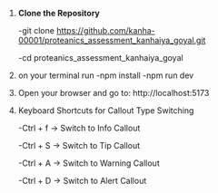 1. **Clone the Repository**

   -git clone https://github.com/kanha-00001/proteanics_assessment_kanhaiya_goyal.git
   
   -cd proteanics_assessment_kanhaiya_goyal

2. on your terminal run 
    -npm install
    -npm run dev

3. Open your browser and go to: http://localhost:5173 

4.  Keyboard Shortcuts for Callout Type Switching

    -Ctrl + f → Switch to Info Callout

    -Ctrl + S → Switch to Tip Callout

    -Ctrl + A → Switch to Warning Callout

    -Ctrl + D → Switch to Alert Callout